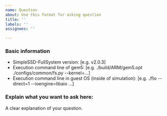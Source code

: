 ```yaml
---
name: Question
about: Use this format for asking question
title: ''
labels: ''
assignees: ''

---
```


### Basic information
- SimpleSSD-FullSystem version: [e.g. v2.0.3]
- Execution command line of gem5:
[e.g. ./build/ARM/gem5.opt ./configs/common/fs.py --kernel=...]
- Execution command line in guest OS (inside of simulation):
[e.g. ./fio --direct=1 --ioengine=libaio ...]

### Explain what you want to ask here:
A clear explanation of your question.
